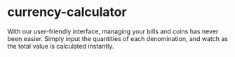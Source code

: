 # currency-calculator
With our user-friendly interface, managing your bills and coins has never been easier. Simply input the quantities of each denomination, and watch as the total value is calculated instantly.
